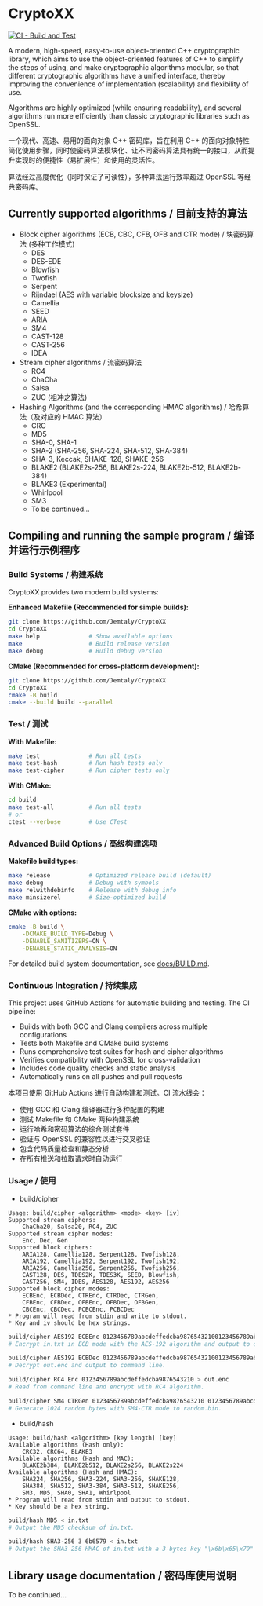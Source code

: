 # CryptoXX

[![CI - Build and Test](https://github.com/Jemtaly/CryptoXX/actions/workflows/ci.yml/badge.svg)](https://github.com/Jemtaly/CryptoXX/actions/workflows/ci.yml)

A modern, high-speed, easy-to-use object-oriented C++ cryptographic library, which aims to use the object-oriented features of C++ to simplify the steps of using, and make cryptographic algorithms modular, so that different cryptographic algorithms have a unified interface, thereby improving the convenience of implementation (scalability) and flexibility of use.

Algorithms are highly optimized (while ensuring readability), and several algorithms run more efficiently than classic cryptographic libraries such as OpenSSL.

一个现代、高速、易用的面向对象 C++ 密码库，旨在利用 C++ 的面向对象特性简化使用步骤，同时使密码算法模块化、让不同密码算法具有统一的接口，从而提升实现时的便捷性（易扩展性）和使用的灵活性。

算法经过高度优化（同时保证了可读性），多种算法运行效率超过 OpenSSL 等经典密码库。

## Currently supported algorithms / 目前支持的算法

- Block cipher algorithms (ECB, CBC, CFB, OFB and CTR mode) / 块密码算法 (多种工作模式)
  - DES
  - DES-EDE
  - Blowfish
  - Twofish
  - Serpent
  - Rijndael (AES with variable blocksize and keysize)
  - Camellia
  - SEED
  - ARIA
  - SM4
  - CAST-128
  - CAST-256
  - IDEA
- Stream cipher algorithms / 流密码算法
  - RC4
  - ChaCha
  - Salsa
  - ZUC (祖冲之算法)
- Hashing Algorithms (and the corresponding HMAC algorithms) / 哈希算法（及对应的 HMAC 算法）
  - CRC
  - MD5
  - SHA-0, SHA-1
  - SHA-2 (SHA-256, SHA-224, SHA-512, SHA-384)
  - SHA-3, Keccak, SHAKE-128, SHAKE-256
  - BLAKE2 (BLAKE2s-256, BLAKE2s-224, BLAKE2b-512, BLAKE2b-384)
  - BLAKE3 (Experimental)
  - Whirlpool
  - SM3
  - To be continued...

## Compiling and running the sample program / 编译并运行示例程序

### Build Systems / 构建系统

CryptoXX provides two modern build systems:

**Enhanced Makefile (Recommended for simple builds):**
```sh
git clone https://github.com/Jemtaly/CryptoXX
cd CryptoXX
make help              # Show available options
make                   # Build release version
make debug             # Build debug version
```

**CMake (Recommended for cross-platform development):**
```sh
git clone https://github.com/Jemtaly/CryptoXX
cd CryptoXX
cmake -B build
cmake --build build --parallel
```

### Test / 测试

**With Makefile:**
```sh
make test              # Run all tests
make test-hash         # Run hash tests only
make test-cipher       # Run cipher tests only
```

**With CMake:**
```sh
cd build
make test-all          # Run all tests
# or
ctest --verbose        # Use CTest
```

### Advanced Build Options / 高级构建选项

**Makefile build types:**
```sh
make release           # Optimized release build (default)
make debug             # Debug with symbols
make relwithdebinfo    # Release with debug info
make minsizerel        # Size-optimized build
```

**CMake with options:**
```sh
cmake -B build \
    -DCMAKE_BUILD_TYPE=Debug \
    -DENABLE_SANITIZERS=ON \
    -DENABLE_STATIC_ANALYSIS=ON
```

For detailed build system documentation, see [docs/BUILD.md](docs/BUILD.md).

### Continuous Integration / 持续集成

This project uses GitHub Actions for automatic building and testing. The CI pipeline:
- Builds with both GCC and Clang compilers across multiple configurations
- Tests both Makefile and CMake build systems
- Runs comprehensive test suites for hash and cipher algorithms  
- Verifies compatibility with OpenSSL for cross-validation
- Includes code quality checks and static analysis
- Automatically runs on all pushes and pull requests

本项目使用 GitHub Actions 进行自动构建和测试。CI 流水线会：
- 使用 GCC 和 Clang 编译器进行多种配置的构建
- 测试 Makefile 和 CMake 两种构建系统
- 运行哈希和密码算法的综合测试套件  
- 验证与 OpenSSL 的兼容性以进行交叉验证
- 包含代码质量检查和静态分析
- 在所有推送和拉取请求时自动运行

### Usage / 使用

- build/cipher

```
Usage: build/cipher <algorithm> <mode> <key> [iv]
Supported stream ciphers:
    ChaCha20, Salsa20, RC4, ZUC
Supported stream cipher modes:
    Enc, Dec, Gen
Supported block ciphers:
    ARIA128, Camellia128, Serpent128, Twofish128,
    ARIA192, Camellia192, Serpent192, Twofish192,
    ARIA256, Camellia256, Serpent256, Twofish256,
    CAST128, DES, TDES2K, TDES3K, SEED, Blowfish,
    CAST256, SM4, IDES, AES128, AES192, AES256
Supported block cipher modes:
    ECBEnc, ECBDec, CTREnc, CTRDec, CTRGen,
    CFBEnc, CFBDec, OFBEnc, OFBDec, OFBGen,
    CBCEnc, CBCDec, PCBCEnc, PCBCDec
* Program will read from stdin and write to stdout.
* Key and iv should be hex strings.
```

```sh
build/cipher AES192 ECBEnc 0123456789abcdeffedcba98765432100123456789abcdef < in.txt > out.enc
# Encrypt in.txt in ECB mode with the AES-192 algorithm and output to out.enc.

build/cipher AES192 ECBDec 0123456789abcdeffedcba98765432100123456789abcdef < out.enc
# Decrypt out.enc and output to command line.

build/cipher RC4 Enc 0123456789abcdeffedcba9876543210 > out.enc
# Read from command line and encrypt with RC4 algorithm.

build/cipher SM4 CTRGen 0123456789abcdeffedcba9876543210 0123456789abcdeffedcba9876543210 | head -c 1024 > random.bin
# Generate 1024 random bytes with SM4-CTR mode to random.bin.
```

- build/hash

```
Usage: build/hash <algorithm> [key length] [key]
Available algorithms (Hash only):
    CRC32, CRC64, BLAKE3
Available algorithms (Hash and MAC):
    BLAKE2b384, BLAKE2b512, BLAKE2s256, BLAKE2s224
Available algorithms (Hash and HMAC):
    SHA224, SHA256, SHA3-224, SHA3-256, SHAKE128,
    SHA384, SHA512, SHA3-384, SHA3-512, SHAKE256,
    SM3, MD5, SHA0, SHA1, Whirlpool
* Program will read from stdin and output to stdout.
* Key should be a hex string.
```

```sh
build/hash MD5 < in.txt
# Output the MD5 checksum of in.txt.

build/hash SHA3-256 3 6b6579 < in.txt
# Output the SHA3-256-HMAC of in.txt with a 3-bytes key "\x6b\x65\x79" ("key").
```

## Library usage documentation / 密码库使用说明

To be continued...
